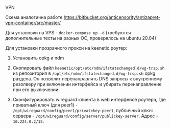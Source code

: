 VPN

Схема аналогична работе https://bitbucket.org/anticensority/antizapret-vpn-container/src/master/

Для установки на VPS - `docker-compose up -d` (требуются дополнительные тесты на разных ОС, проверялось на ubuntu 20.04)

Для установки прозрачного прокси на keenetic роутер:

1. Установить opkg и ndm

2. Скопировать файл `keenetic/opt/etc/ndm/ifstatechanged.d/wg-trsp.sh` из репозитория в `/opt/etc/ndm/ifstatechanged.d/wg-trsp.sh` opkg раздела. Он позволит перенаправлять DNS запросы к внутреннему резолверу при включении интерфейса и убирать перенаправление при его выключении.

3. Сконфигурировать wireguard клиента в web интерфейсе роутера, где приватный ключ (для peer1) - `/opt/wireguard/config/peer1/privatekey-peer1`, публичный ключ сервера - `/opt/wireguard/config/server/publickey-server`. Адрес - `10.224.0.2/15`.

